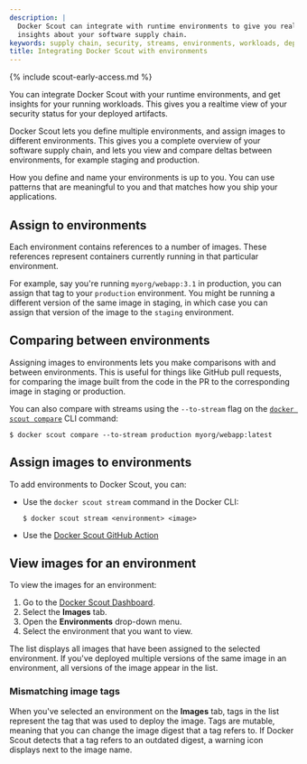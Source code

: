 ```yaml
---
description: |
  Docker Scout can integrate with runtime environments to give you realtime
  insights about your software supply chain.
keywords: supply chain, security, streams, environments, workloads, deployments
title: Integrating Docker Scout with environments
---
```


{% include scout-early-access.md %}

You can integrate Docker Scout with your runtime environments, and get insights
for your running workloads. This gives you a realtime view of your security
status for your deployed artifacts.

Docker Scout lets you define multiple environments, and assign images to
different environments. This gives you a complete overview of your software
supply chain, and lets you view and compare deltas between environments, for
example staging and production.

How you define and name your environments is up to you. You can use patterns
that are meaningful to you and that matches how you ship your applications.

## Assign to environments

Each environment contains references to a number of images. These references
represent containers currently running in that particular environment.

For example, say you're running `myorg/webapp:3.1` in production, you can
assign that tag to your `production` environment. You might be running a
different version of the same image in staging, in which case you can assign
that version of the image to the `staging` environment.

## Comparing between environments

Assigning images to environments lets you make comparisons with and between
environments. This is useful for things like GitHub pull requests, for
comparing the image built from the code in the PR to the corresponding image in
staging or production.

You can also compare with streams using the `--to-stream` flag on the
[`docker scout compare`](../../../engine/reference/commandline/scout_compare.md)
CLI command:

```console
$ docker scout compare --to-stream production myorg/webapp:latest
```

## Assign images to environments

To add environments to Docker Scout, you can:

- Use the `docker scout stream` command in the Docker CLI:

  ```console
  $ docker scout stream <environment> <image>
  ```

- Use the [Docker Scout GitHub Action](https://github.com/marketplace/actions/docker-scout#record-an-image-deployed-to-a-stream-environment)

## View images for an environment

To view the images for an environment:

1. Go to the [Docker Scout Dashboard](https://scout.docker.com/).
2. Select the **Images** tab.
3. Open the **Environments** drop-down menu.
4. Select the environment that you want to view.

The list displays all images that have been assigned to the selected
environment. If you've deployed multiple versions of the same image in an
environment, all versions of the image appear in the list.

### Mismatching image tags

When you've selected an environment on the **Images** tab, tags in the list
represent the tag that was used to deploy the image. Tags are mutable, meaning
that you can change the image digest that a tag refers to. If Docker Scout
detects that a tag refers to an outdated digest, a warning icon displays next
to the image name.

